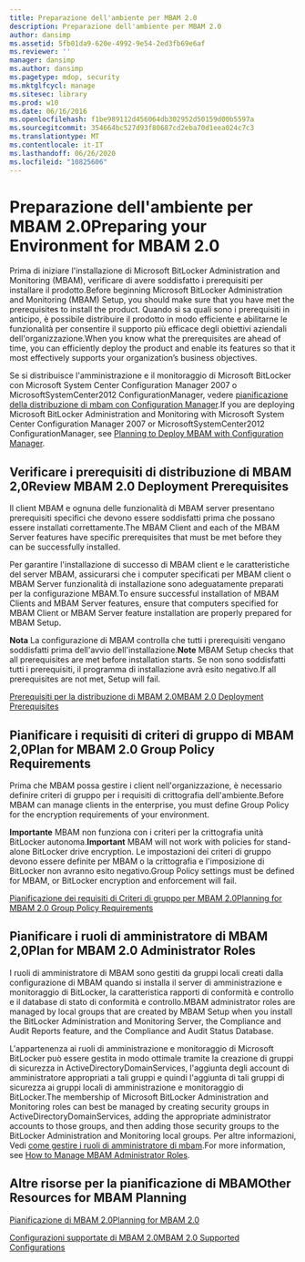 ```yaml
---
title: Preparazione dell'ambiente per MBAM 2.0
description: Preparazione dell'ambiente per MBAM 2.0
author: dansimp
ms.assetid: 5fb01da9-620e-4992-9e54-2ed3fb69e6af
ms.reviewer: ''
manager: dansimp
ms.author: dansimp
ms.pagetype: mdop, security
ms.mktglfcycl: manage
ms.sitesec: library
ms.prod: w10
ms.date: 06/16/2016
ms.openlocfilehash: f1be989112d456064db302952d50159d00b5597a
ms.sourcegitcommit: 354664bc527d93f80687cd2eba70d1eea024c7c3
ms.translationtype: MT
ms.contentlocale: it-IT
ms.lasthandoff: 06/26/2020
ms.locfileid: "10825606"
---
```

# <span data-ttu-id="0912f-103">Preparazione dell'ambiente per MBAM 2.0</span><span class="sxs-lookup"><span data-stu-id="0912f-103">Preparing your Environment for MBAM 2.0</span></span>


<span data-ttu-id="0912f-104">Prima di iniziare l'installazione di Microsoft BitLocker Administration and Monitoring (MBAM), verificare di avere soddisfatto i prerequisiti per installare il prodotto.</span><span class="sxs-lookup"><span data-stu-id="0912f-104">Before beginning Microsoft BitLocker Administration and Monitoring (MBAM) Setup, you should make sure that you have met the prerequisites to install the product.</span></span> <span data-ttu-id="0912f-105">Quando si sa quali sono i prerequisiti in anticipo, è possibile distribuire il prodotto in modo efficiente e abilitarne le funzionalità per consentire il supporto più efficace degli obiettivi aziendali dell'organizzazione.</span><span class="sxs-lookup"><span data-stu-id="0912f-105">When you know what the prerequisites are ahead of time, you can efficiently deploy the product and enable its features so that it most effectively supports your organization’s business objectives.</span></span>

<span data-ttu-id="0912f-106">Se si distribuisce l'amministrazione e il monitoraggio di Microsoft BitLocker con Microsoft System Center Configuration Manager 2007 o MicrosoftSystemCenter2012 ConfigurationManager, vedere [pianificazione della distribuzione di mbam con Configuration Manager](planning-to-deploy-mbam-with-configuration-manager-2.md).</span><span class="sxs-lookup"><span data-stu-id="0912f-106">If you are deploying Microsoft BitLocker Administration and Monitoring with Microsoft System Center Configuration Manager 2007 or MicrosoftSystemCenter2012 ConfigurationManager, see [Planning to Deploy MBAM with Configuration Manager](planning-to-deploy-mbam-with-configuration-manager-2.md).</span></span>

## <span data-ttu-id="0912f-107">Verificare i prerequisiti di distribuzione di MBAM 2,0</span><span class="sxs-lookup"><span data-stu-id="0912f-107">Review MBAM 2.0 Deployment Prerequisites</span></span>


<span data-ttu-id="0912f-108">Il client MBAM e ognuna delle funzionalità di MBAM server presentano prerequisiti specifici che devono essere soddisfatti prima che possano essere installati correttamente.</span><span class="sxs-lookup"><span data-stu-id="0912f-108">The MBAM Client and each of the MBAM Server features have specific prerequisites that must be met before they can be successfully installed.</span></span>

<span data-ttu-id="0912f-109">Per garantire l'installazione di successo di MBAM client e le caratteristiche del server MBAM, assicurarsi che i computer specificati per MBAM client o MBAM Server funzionalità di installazione sono adeguatamente preparati per la configurazione MBAM.</span><span class="sxs-lookup"><span data-stu-id="0912f-109">To ensure successful installation of MBAM Clients and MBAM Server features, ensure that computers specified for MBAM Client or MBAM Server feature installation are properly prepared for MBAM Setup.</span></span>

<span data-ttu-id="0912f-110">**Nota**  La configurazione di MBAM controlla che tutti i prerequisiti vengano soddisfatti prima dell'avvio dell'installazione.</span><span class="sxs-lookup"><span data-stu-id="0912f-110">**Note** MBAM Setup checks that all prerequisites are met before installation starts.</span></span> <span data-ttu-id="0912f-111">Se non sono soddisfatti tutti i prerequisiti, il programma di installazione avrà esito negativo.</span><span class="sxs-lookup"><span data-stu-id="0912f-111">If all prerequisites are not met, Setup will fail.</span></span>

 

[<span data-ttu-id="0912f-112">Prerequisiti per la distribuzione di MBAM 2.0</span><span class="sxs-lookup"><span data-stu-id="0912f-112">MBAM 2.0 Deployment Prerequisites</span></span>](mbam-20-deployment-prerequisites-mbam-2.md)

## <span data-ttu-id="0912f-113">Pianificare i requisiti di criteri di gruppo di MBAM 2,0</span><span class="sxs-lookup"><span data-stu-id="0912f-113">Plan for MBAM 2.0 Group Policy Requirements</span></span>


<span data-ttu-id="0912f-114">Prima che MBAM possa gestire i client nell'organizzazione, è necessario definire criteri di gruppo per i requisiti di crittografia dell'ambiente.</span><span class="sxs-lookup"><span data-stu-id="0912f-114">Before MBAM can manage clients in the enterprise, you must define Group Policy for the encryption requirements of your environment.</span></span>

<span data-ttu-id="0912f-115">**Importante**  MBAM non funziona con i criteri per la crittografia unità BitLocker autonoma.</span><span class="sxs-lookup"><span data-stu-id="0912f-115">**Important** MBAM will not work with policies for stand-alone BitLocker drive encryption.</span></span> <span data-ttu-id="0912f-116">Le impostazioni dei criteri di gruppo devono essere definite per MBAM o la crittografia e l'imposizione di BitLocker non avranno esito negativo.</span><span class="sxs-lookup"><span data-stu-id="0912f-116">Group Policy settings must be defined for MBAM, or BitLocker encryption and enforcement will fail.</span></span>

 

[<span data-ttu-id="0912f-117">Pianificazione dei requisiti di Criteri di gruppo per MBAM 2.0</span><span class="sxs-lookup"><span data-stu-id="0912f-117">Planning for MBAM 2.0 Group Policy Requirements</span></span>](planning-for-mbam-20-group-policy-requirements-mbam-2.md)

## <span data-ttu-id="0912f-118">Pianificare i ruoli di amministratore di MBAM 2,0</span><span class="sxs-lookup"><span data-stu-id="0912f-118">Plan for MBAM 2.0 Administrator Roles</span></span>


<span data-ttu-id="0912f-119">I ruoli di amministratore di MBAM sono gestiti da gruppi locali creati dalla configurazione di MBAM quando si installa il server di amministrazione e monitoraggio di BitLocker, la caratteristica rapporti di conformità e controllo e il database di stato di conformità e controllo.</span><span class="sxs-lookup"><span data-stu-id="0912f-119">MBAM administrator roles are managed by local groups that are created by MBAM Setup when you install the BitLocker Administration and Monitoring Server, the Compliance and Audit Reports feature, and the Compliance and Audit Status Database.</span></span>

<span data-ttu-id="0912f-120">L'appartenenza ai ruoli di amministrazione e monitoraggio di Microsoft BitLocker può essere gestita in modo ottimale tramite la creazione di gruppi di sicurezza in ActiveDirectoryDomainServices, l'aggiunta degli account di amministratore appropriati a tali gruppi e quindi l'aggiunta di tali gruppi di sicurezza ai gruppi locali di amministrazione e monitoraggio di BitLocker.</span><span class="sxs-lookup"><span data-stu-id="0912f-120">The membership of Microsoft BitLocker Administration and Monitoring roles can best be managed by creating security groups in ActiveDirectoryDomainServices, adding the appropriate administrator accounts to those groups, and then adding those security groups to the BitLocker Administration and Monitoring local groups.</span></span> <span data-ttu-id="0912f-121">Per altre informazioni, Vedi [come gestire i ruoli di amministratore di mbam](how-to-manage-mbam-administrator-roles-mbam-2.md).</span><span class="sxs-lookup"><span data-stu-id="0912f-121">For more information, see [How to Manage MBAM Administrator Roles](how-to-manage-mbam-administrator-roles-mbam-2.md).</span></span>

## <span data-ttu-id="0912f-122">Altre risorse per la pianificazione di MBAM</span><span class="sxs-lookup"><span data-stu-id="0912f-122">Other Resources for MBAM Planning</span></span>


[<span data-ttu-id="0912f-123">Pianificazione di MBAM 2.0</span><span class="sxs-lookup"><span data-stu-id="0912f-123">Planning for MBAM 2.0</span></span>](planning-for-mbam-20-mbam-2.md)

[<span data-ttu-id="0912f-124">Configurazioni supportate di MBAM 2.0</span><span class="sxs-lookup"><span data-stu-id="0912f-124">MBAM 2.0 Supported Configurations</span></span>](mbam-20-supported-configurations-mbam-2.md)

 

 





